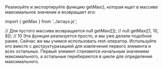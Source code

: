 Реализуйте и экспортируйте функцию getMax(), которая ищет в массиве максимальное значение и возвращает его:

import { getMax } from '../arrays.js';

// Для пустого массива возвращается null
getMax([]); // null
getMax([1, 10, 8]); // 10
Эта функция реализуется просто, и мы уже делали подобное ранее. Сейчас же мы учимся использовать rest-оператор. Используйте его вместе с деструктуризацией для извлечения первого элемента и всех остальных. Первый элемент становится начальным значением максимального, а остальные перебираются в цикле для определения максимального.